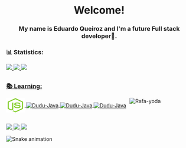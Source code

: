 <h1 align="center">
Welcome!
</h1>
<h3>
<p align="center">
My name is Eduardo Queiroz and I'm a future Full stack developer🚀.<br/>  
</p></h3>
<h3>📊 Statistics:</h3>

 <div>
  <a href="https://github.com/duardoqueiroz">
  <img height="170em" src="https://github-readme-stats.vercel.app/api?username=duardoqueiroz&show_icons=true&theme=github_dark&include_all_commits=true&count_private=true"/>
  <img height="170em" src="https://github-readme-stats.vercel.app/api/top-langs/?username=duardoqueiroz&layout=compact&langs_count=7&theme=github_dark"/>
   <img src="https://github-profile-trophy.vercel.app/?username=duardoqueiroz&theme=darkhub&margin-w=9&hide_border=true">
</div> 
<div style="display: inline_block">
  
  ##
  
  <h3>📚 Learning:</h3>
  <img align="center" alt="Dudu-node" height="40" width="50" src="https://raw.githubusercontent.com/devicons/devicon/master/icons/nodejs/nodejs-plain.svg">
<img align="center" alt="Dudu-Java" height="40" width="50" src="https://cdn.jsdelivr.net/gh/devicons/devicon/icons/java/java-plain.svg">
<img align="center" alt="Dudu-Java" height="40" width="50" src="https://cdn.jsdelivr.net/gh/devicons/devicon/icons/mysql/mysql-plain-wordmark.svg"> 
<img align="center" alt="Dudu-Java" height="40" width="50" src="https://cdn.jsdelivr.net/gh/devicons/devicon/icons/javascript/javascript-original.svg"> 
   <img align="right" alt="Rafa-yoda" heigh= "160" width="170" src="https://c.tenor.com/KOMN72qhJ-sAAAAC/haikyuu-hinata.gif">
</div>
  
  ##
  </p>
<a href="mailto:eduardoldq1@gmail.com" alt="Gmail">
  <img src="https://img.shields.io/badge/mail.eduardoldq1@gmail.com-F74141?style=for-the-badge&logoColor=white&logo=gmail&link=mailto:mail.eduardoldq1@gmail.com"/>
</a>
<a href="https://www.linkedin.com/in/eduardo-queiroz-2785ba215/">
  <img src="https://img.shields.io/badge/Eduardo%20Queiroz-0e76a8?style=for-the-badge&logo=Linkedin&link=https://www.linkedin.com/in/eduardo-queiroz-2785ba215/"/>
</a>
<a href="https://www.instagram.com/_dudu.lucio16/">
  <img src="https://img.shields.io/badge/Eduardo%20Queiroz-ba24c3?style=for-the-badge&logo=Instagram&link=https://www.instagram.com/_dudu.lucio16/"/>
</a>

 
  ![Snake animation](https://github.com/duardoqueiroz/duardoqueiroz/blob/output/github-contribution-grid-snake.svg)
 
